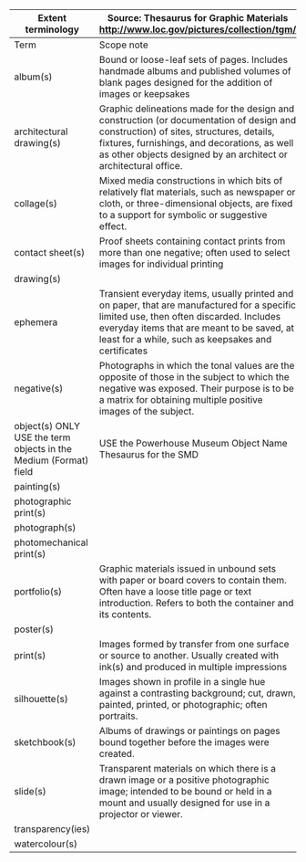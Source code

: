 Extent   terminology | Source:   Thesaurus for Graphic Materials   http://www.loc.gov/pictures/collection/tgm/
-- | --
| Term | Scope note
album(s) | Bound or   loose-leaf sets of pages. Includes handmade albums and published volumes of   blank pages designed for the addition of images or keepsakes
architectural drawing(s) | Graphic   delineations made for the design and construction (or documentation of design   and construction) of sites, structures, details, fixtures, furnishings, and   decorations, as well as other objects designed by an architect or   architectural office.
collage(s) | Mixed   media constructions in which bits of relatively flat materials, such as   newspaper or cloth, or three-dimensional objects, are fixed to a support for   symbolic or suggestive effect.
contact sheet(s) | Proof   sheets containing contact prints from more than one negative; often used to   select images for individual printing
drawing(s) |  
ephemera | Transient   everyday items, usually printed and on paper, that are manufactured for a   specific limited use, then often discarded. Includes everyday items that are   meant to be saved, at least for a while, such as keepsakes and certificates
negative(s) | Photographs   in which the tonal values are the opposite of those in the subject to which   the negative was exposed. Their purpose is to be a matrix for obtaining   multiple positive images of the subject.
object(s) ONLY USE the term objects in the Medium (Format)   field | USE   the Powerhouse Museum     Object Name Thesaurus for the SMD
painting(s) |  
photographic print(s) |  
photograph(s) |  
photomechanical print(s) |  
portfolio(s) | Graphic   materials issued in unbound sets with paper or board covers to contain them.   Often have a loose title page or text introduction. Refers to both the   container and its contents.
poster(s) |  
print(s) | Images   formed by transfer from one surface or source to another. Usually created   with ink(s) and produced in multiple impressions
silhouette(s) | Images   shown in profile in a single hue against a contrasting background; cut,   drawn, painted, printed, or photographic; often portraits.
sketchbook(s) | Albums   of drawings or paintings on pages bound together before the images were   created.
slide(s) | Transparent   materials on which there is a drawn image or a positive photographic image;   intended to be bound or held in a mount and usually designed for use in a   projector or viewer.
transparency(ies) |  
watercolour(s) |  
